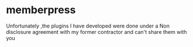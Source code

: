 # memberpress

Unfortunately ,the plugins I have developed were done under a Non disclosure agreement with my former contractor and can't share them with you
